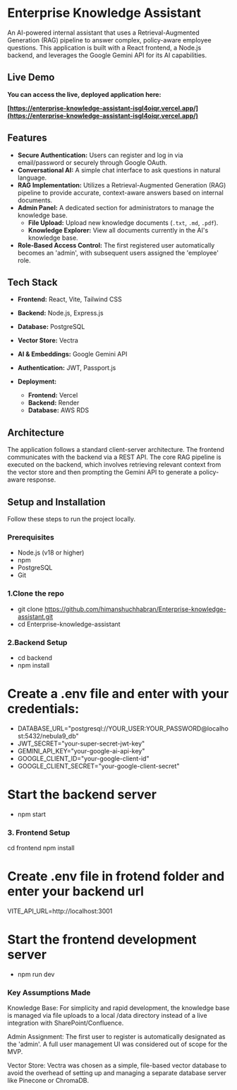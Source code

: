 # Enterprise Knowledge Assistant

An AI-powered internal assistant that uses a Retrieval-Augmented Generation (RAG) pipeline to answer complex, policy-aware employee questions. This application is built with a React frontend, a Node.js backend, and leverages the Google Gemini API for its AI capabilities.

## Live Demo

**You can access the live, deployed application here:**

**[https://enterprise-knowledge-assistant-isgl4oiqr.vercel.app/](https://enterprise-knowledge-assistant-isgl4oiqr.vercel.app/)**

## Features

* **Secure Authentication:** Users can register and log in via email/password or securely through Google OAuth.
* **Conversational AI:** A simple chat interface to ask questions in natural language.
* **RAG Implementation:** Utilizes a Retrieval-Augmented Generation (RAG) pipeline to provide accurate, context-aware answers based on internal documents.
* **Admin Panel:** A dedicated section for administrators to manage the knowledge base.
    * **File Upload:** Upload new knowledge documents (`.txt`, `.md`, `.pdf`).
    * **Knowledge Explorer:** View all documents currently in the AI's knowledge base.
* **Role-Based Access Control:** The first registered user automatically becomes an 'admin', with subsequent users assigned the 'employee' role.

## Tech Stack

* **Frontend:** React, Vite, Tailwind CSS
* **Backend:** Node.js, Express.js
* **Database:** PostgreSQL
* **Vector Store:** Vectra
* **AI & Embeddings:** Google Gemini API
* **Authentication:** JWT, Passport.js

* **Deployment:**
    * **Frontend:** Vercel
    * **Backend:** Render
    * **Database:** AWS RDS

## Architecture

The application follows a standard client-server architecture. The frontend communicates with the backend via a REST API. The core RAG pipeline is executed on the backend, which involves retrieving relevant context from the vector store and then prompting the Gemini API to generate a policy-aware response.


## Setup and Installation

Follow these steps to run the project locally.

### Prerequisites

* Node.js (v18 or higher)
* npm
* PostgreSQL
* Git


### 1.Clone the repo

* git clone https://github.com/himanshuchhabran/Enterprise-knowledge-assistant.git
* cd Enterprise-knowledge-assistant

### 2.Backend Setup

* cd backend
* npm install

# Create a .env file and enter with your credentials:

* DATABASE_URL="postgresql://YOUR_USER:YOUR_PASSWORD@localhost:5432/nebula9_db"
* JWT_SECRET="your-super-secret-jwt-key"
* GEMINI_API_KEY="your-google-ai-api-key"
* GOOGLE_CLIENT_ID="your-google-client-id"
* GOOGLE_CLIENT_SECRET="your-google-client-secret"

# Start the backend server
* npm start

### 3. Frontend Setup

cd frontend
npm install

# Create .env file in frotend folder and enter your backend url
VITE_API_URL=http://localhost:3001

# Start the frontend development server
* npm run dev


### Key Assumptions Made

Knowledge Base: For simplicity and rapid development, the knowledge base is managed via file uploads to a local /data directory instead of a live integration with SharePoint/Confluence.

Admin Assignment: The first user to register is automatically designated as the 'admin'. A full user management UI was considered out of scope for the MVP.

Vector Store: Vectra was chosen as a simple, file-based vector database to avoid the overhead of setting up and managing a separate database server like Pinecone or ChromaDB. 